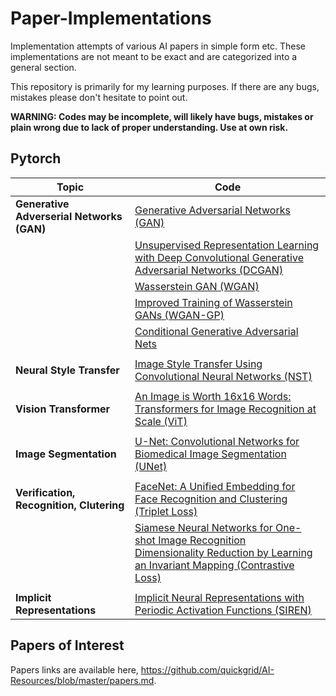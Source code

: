 # Paper-Implementations

Implementation attempts of various AI papers in simple form etc. These implementations are not meant to be exact and are categorized into a general section.

This repository is primarily for my learning purposes. If there are any bugs, mistakes please don't hesitate to point out.

**WARNING: Codes may be incomplete, will likely have bugs, mistakes or plain wrong due to lack of proper understanding. Use at own risk.**

<!--
## Table of Contents

- [Table of Contents](#table-of-contents)
  * `# Pytorch`
    + Generative Adverserial Networks (GAN)
      - [GAN](pytorch/gan)
      - [DCGAN](pytorch/dcgan) 
      - [WGAN](pytorch/wgan) 
      - [WGAN-GP](pytorch/wgan-gp)
      - [ProGAN](pytorch/progan)
    + Activation Functions
      - [SIREN](pytorch/siren)
  * `# Keras`
    + Object Detection
      - [RetinaNet](keras/retinanet)
-->

## Pytorch

| Topic | Code |
| --- | --- |
| **Generative Adverserial Networks (GAN)** | [Generative Adversarial Networks (GAN)](pytorch/gan) |
|  | [Unsupervised Representation Learning with Deep Convolutional Generative Adversarial Networks (DCGAN)](pytorch/dcgan) |
|  | [Wasserstein GAN (WGAN)](pytorch/wgan) |
|  | [Improved Training of Wasserstein GANs (WGAN-GP)](pytorch/wgan-gp) |
|  | [Conditional Generative Adversarial Nets](pytorch/conditional-wgan) |
|  |  |
| **Neural Style Transfer** | [Image Style Transfer Using Convolutional Neural Networks (NST)](pytorch/neural-style-transfer) |
|  |  |
| **Vision Transformer** | [An Image is Worth 16x16 Words: Transformers for Image Recognition at Scale (ViT)](pytorch/vision_transformer) |
|  |  |
| **Image Segmentation** | [U-Net: Convolutional Networks for Biomedical Image Segmentation (UNet)](pytorch/u-net) |
|  |  |
| **Verification, Recognition, Clutering** | [FaceNet: A Unified Embedding for Face Recognition and Clustering (Triplet Loss)](pytorch/siamese-triplet-loss) |
|  | [Siamese Neural Networks for One-shot Image Recognition](pytorch/siamese-contrastive-loss) <br> [Dimensionality Reduction by Learning an Invariant Mapping (Contrastive Loss)](pytorch/siamese-contrastive-loss) |
|  |  |
| **Implicit Representations** | [Implicit Neural Representations with Periodic Activation Functions (SIREN)](pytorch/siren) |

<!--
## Keras

| Topic | Code |
| --- | --- |
| **Object Detection** | [Focal Loss for Dense Object Detection (RetinaNet)](keras/retinanet) |
|  |  |
-->


## Papers of Interest

Papers links are available here, https://github.com/quickgrid/AI-Resources/blob/master/papers.md.


